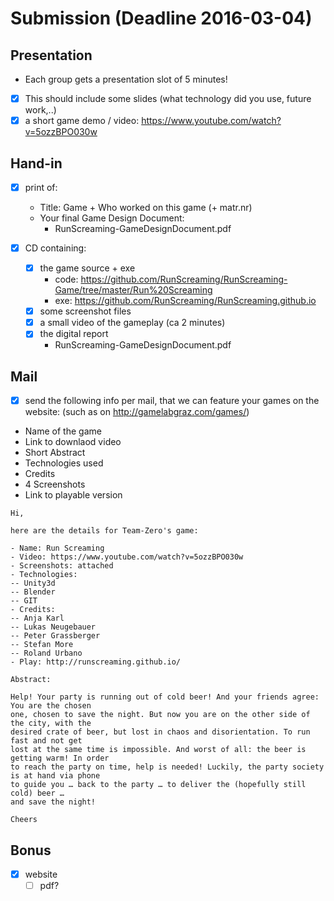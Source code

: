 # Submission (Deadline 2016-03-04)

## Presentation

* Each group gets a presentation slot of 5 minutes! 
* [x] This should include some slides (what technology did you use, future work,..) 
* [x] a short game demo / video:  https://www.youtube.com/watch?v=5ozzBPO030w

## Hand-in

* [x] print of:
    - Title: Game + Who worked on this game (+ matr.nr)
    - Your final Game Design Document:
        - RunScreaming-GameDesignDocument.pdf

* [x] CD containing:
    - [x] the game source + exe
        - code: https://github.com/RunScreaming/RunScreaming-Game/tree/master/Run%20Screaming 
        - exe: https://github.com/RunScreaming/RunScreaming.github.io  
    - [x] some screenshot files
    - [x] a small video of the gameplay (ca 2 minutes)
    - [x] the digital report
        - RunScreaming-GameDesignDocument.pdf

## Mail

* [x] send the following info per mail, that we can feature your games on the website:
(such as on http://gamelabgraz.com/games/)

- Name of the game
- Link to downlaod video
- Short Abstract
- Technologies used
- Credits
- 4 Screenshots
- Link to playable version

```
Hi,

here are the details for Team-Zero's game:

- Name: Run Screaming
- Video: https://www.youtube.com/watch?v=5ozzBPO030w
- Screenshots: attached
- Technologies:
-- Unity3d
-- Blender
-- GIT
- Credits:
-- Anja Karl
-- Lukas Neugebauer
-- Peter Grassberger
-- Stefan More
-- Roland Urbano
- Play: http://runscreaming.github.io/

Abstract:

Help! Your party is running out of cold beer! And your friends agree: You are the chosen
one, chosen to save the night. But now you are on the other side of the city, with the
desired crate of beer, but lost in chaos and disorientation. To run fast and not get
lost at the same time is impossible. And worst of all: the beer is getting warm! In order
to reach the party on time, help is needed! Luckily, the party society is at hand via phone
to guide you … back to the party … to deliver the (hopefully still cold) beer … 
and save the night!

Cheers

```

## Bonus

* [x] website
    * [ ] pdf?
